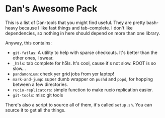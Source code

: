 Dan's Awesome Pack
==================

This is a list of Dan-tools that you might find useful. They are
pretty bash-heavy because I like fast things and tab-complete. I don't
like dependencies, so nothing in here should depend on more than one
library.

Anyway, this contains:

 - `git-fatlas`: A utility to help with sparse checkouts. It's better
   than the other ones, I swear.
 - `_h5ls`: tab complete for h5ls. It's cool, cause it's not
   slow. ROOT is so slow...
 - `pandamonium`: check yer grid jobs from yer laptop!
 - `mark-and-jump`: super dumb wrapper on `pushd` and `popd`, for
   hopping between a few directories.
 - `rucio-replicators`: simple function to make rucio replication easier.
 - `git-tools`: misc git tools

There's also a script to source all of them, it's called
`setup.sh`. You can source it to get all the things.

